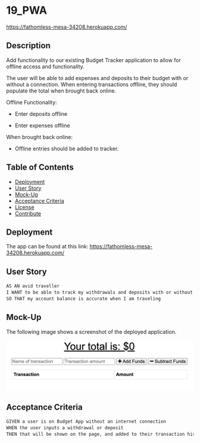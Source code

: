 # 19_PWA

https://fathomless-mesa-34208.herokuapp.com/

## Description

Add functionality to our existing Budget Tracker application to allow for offline access and functionality.

The user will be able to add expenses and deposits to their budget with or without a connection. When entering transactions offline, they should populate the total when brought back online.

Offline Functionality:

- Enter deposits offline

- Enter expenses offline

When brought back online:

- Offline entries should be added to tracker.

## Table of Contents

- [Deployment](#deployment)
- [User Story](#user-story)
- [Mock-Up](#mock-up)
- [Acceptance Criteria](#acceptance-criteria)
- [License](#license)
- [Contribute](#contribute)

## Deployment

The app can be found at this link:
https://fathomless-mesa-34208.herokuapp.com/

## User Story

```md
AS AN avid traveller
I WANT to be able to track my withdrawals and deposits with or without a data/internet connection
SO THAT my account balance is accurate when I am traveling
```

## Mock-Up

The following image shows a screenshot of the deployed application.

![Integration using Insomnia](./images/screenshot.png)

## Acceptance Criteria

```md
GIVEN a user is on Budget App without an internet connection
WHEN the user inputs a withdrawal or deposit
THEN that will be shown on the page, and added to their transaction history when their connection is back online.
```

